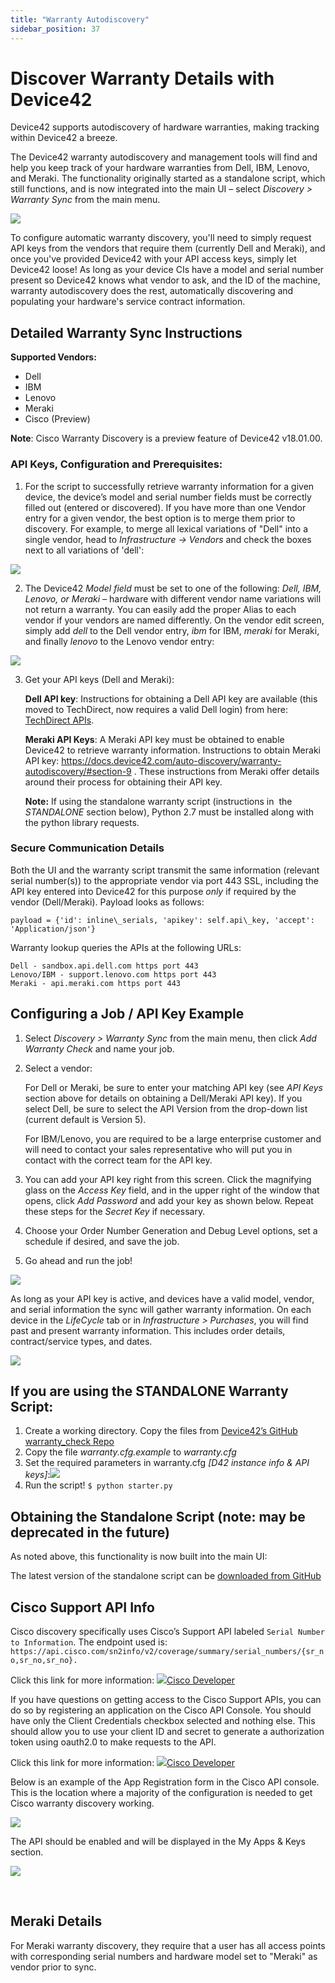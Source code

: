 ```yaml
---
title: "Warranty Autodiscovery"
sidebar_position: 37
---
```


# Discover Warranty Details with Device42

Device42 supports autodiscovery of hardware warranties, making tracking within Device42 a breeze.

The Device42 warranty autodiscovery and management tools will find and help you keep track of your hardware warranties from Dell, IBM, Lenovo, and Meraki. The functionality originally started as a standalone script, which still functions, and is now integrated into the main UI – select _Discovery > Warranty Sync_ from the main menu.

![](/assets/images/WEB-598_warranty-ad-menu-700x346.png)

To configure automatic warranty discovery, you'll need to simply request API keys from the vendors that require them (currently Dell and Meraki), and once you've provided Device42 with your API access keys, simply let Device42 loose! As long as your device CIs have a model and serial number present so Device42 knows what vendor to ask, and the ID of the machine, warranty autodiscovery does the rest, automatically discovering and populating your hardware's service contract information.

## Detailed Warranty Sync Instructions

**Supported Vendors:**

- Dell
- IBM
- Lenovo
- Meraki
- Cisco (Preview)

**Note**: Cisco Warranty Discovery is a preview feature of Device42 v18.01.00.

### API Keys, Configuration and Prerequisites:

1. For the script to successfully retrieve warranty information for a given device, the device’s model and serial number fields must be correctly filled out (entered or discovered). If you have more than one Vendor entry for a given vendor, the best option is to merge them prior to discovery. For example, to merge all lexical variations of "Dell" into a single vendor, head to _Infrastructure -> Vendors_ and check the boxes next to all variations of 'dell': 

![](/assets/images/WEB-598_warranty-ad-merge-vendors.png)

2. The Device42 _Model field_ must be set to one of the following: _Dell, IBM, Lenovo, or Meraki_ – hardware with different vendor name variations will not return a warranty. You can easily add the proper Alias to each vendor if your vendors are named differently. On the vendor edit screen, simply add _dell_ to the Dell vendor entry, _ibm_ for IBM, _meraki_ for Meraki, and finally _lenovo_ to the Lenovo vendor entry: 

![](/assets/images/WEB-598_warranty-ad-vendor-change-1-700x523.png)

3. Get your API keys (Dell and Meraki):

    **Dell API key**: Instructions for obtaining a Dell API key are available (this moved to TechDirect, now requires a valid Dell login) from here: [TechDirect APIs](https://tdm.dell.com/td-auth?lang=en_UShttps://techdirect.dell.com/Portal/Login.aspx?ReturnUrl=%2Fportal%2FAboutAPIs.aspxtdLegacyUrl=%2Fportal%2FAboutAPIs.aspx).

    **Meraki API Keys**: A Meraki API key must be obtained to enable Device42 to retrieve warranty information. Instructions to obtain Meraki API key: https://docs.device42.com/auto-discovery/warranty-autodiscovery/#section-9 . These instructions from Meraki offer details around their process for obtaining their API key.

    **Note:** If using the standalone warranty script (instructions in  the _STANDALONE_ section below), Python 2.7 must be installed along with the python library requests.

### Secure Communication Details

Both the UI and the warranty script transmit the same information (relevant serial number(s)) to the appropriate vendor via port 443 SSL, including the API key entered into Device42 for this purpose _only_ if required by the vendor (Dell/Meraki). Payload looks as follows:

```
payload = {'id': inline\_serials, 'apikey': self.api\_key, 'accept': 'Application/json'}
```

Warranty lookup queries the APIs at the following URLs:

```
Dell - sandbox.api.dell.com https port 443
Lenovo/IBM - support.lenovo.com https port 443
Meraki - api.meraki.com https port 443
```

## Configuring a Job / API Key Example

1. Select _Discovery > Warranty Sync_ from the main menu, then click _Add Warranty Check_ and name your job.
2. Select a vendor:
    
    For Dell or Meraki, be sure to enter your matching API key (see _API Keys_ section above for details on obtaining a Dell/Meraki API key). If you select Dell, be sure to select the API Version from the drop-down list (current default is Version 5).
    
    For IBM/Lenovo, you are required to be a large enterprise customer and will need to contact your sales representative who will put you in contact with the correct team for the API key.
    
3. You can add your API key right from this screen. Click the magnifying glass on the _Access Key_ field, and in the upper right of the window that opens, click _Add Password_ and add your key as shown below. Repeat these steps for the _Secret Key_ if necessary.
4. Choose your Order Number Generation and Debug Level options, set a schedule if desired, and save the job.
5. Go ahead and run the job!

![](/assets/images/WEB-598_warranty-ad-add-Dell-access-key-700x333.png)

As long as your API key is active, and devices have a valid model, vendor, and serial information the sync will gather warranty information. On each device in the _LifeCycle_ tab or in _Infrastructure > Purchases_, you will find past and present warranty information. This includes order details, contract/service types, and dates.

![](/assets/images/WEB-598_warranty-ad-purchase-support-tab.png)

## If you are using the STANDALONE Warranty Script:

1. Create a working directory. Copy the files from [Device42’s GitHub warranty\_check Repo](https://github.com/device42/warranty_check/)
2. Copy the file _warranty.cfg.example_ to _warranty.cfg_
3. Set the required parameters in warranty.cfg _\[D42 instance info & API keys\]_:![](/assets/images/WEB-598_warranty-ad-standalone-script-700x334.png)
4. Run the script! `$ python starter.py`

## Obtaining the Standalone Script (note: may be deprecated in the future)

As noted above, this functionality is now built into the main UI:

The latest version of the standalone script can be [downloaded from GitHub](https://codeload.github.com/device42/warranty_check/zip/refs/heads/master)

## Cisco Support API Info

Cisco discovery specifically uses Cisco’s Support API labeled `Serial Number to Information`. The endpoint used is: 
`https://api.cisco.com/sn2info/v2/coverage/summary/serial_numbers/{sr_no,sr_no,sr_no}.`

Click this link for more information: [![](https://static.production.devnetcloud.com/images/favicon.ico)Cisco Developer](https://developer.cisco.com/docs/support-apis/#!serial-number-to-information/get-coverage-summary-by-serial-numbers)

If you have questions on getting access to the Cisco Support APIs, you can do so by registering an application on the Cisco API Console. You should have only the Client Credentials checkbox selected and nothing else. This should allow you to use your client ID and secret to generate a authorization token using oauth2.0 to make requests to the API.

Click this link for more information: [![](https://static.production.devnetcloud.com/images/favicon.ico)Cisco Developer](https://developer.cisco.com/docs/support-apis/#!application-registration/application-registration)

Below is an example of the App Registration form in the Cisco API console. This is the location where a majority of the configuration is needed to get Cisco warranty discovery working.

![](/assets/images/18.04.00_affinity-groups-timeline-2-700x311.png)

The API should be enabled and will be displayed in the My Apps & Keys section.

![](/assets/images/18.04.00_affinity-groups-device-calc-page-700x292.png)

 

## Meraki Details

For Meraki warranty discovery, they require that a user has all access points with corresponding serial numbers and hardware model set to "Meraki" as vendor prior to sync.
